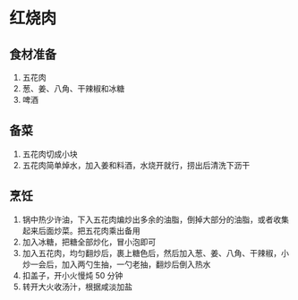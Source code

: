 # 红烧肉

## 食材准备
1. 五花肉
2. 葱、姜、八角、干辣椒和冰糖
3. 啤酒

## 备菜
1. 五花肉切成小块
2. 五花肉简单焯水，加入姜和料酒，水烧开就行，捞出后清洗下沥干

## 烹饪
1. 锅中热少许油，下入五花肉煸炒出多余的油脂，倒掉大部分的油脂，或者收集起来后面炒菜。把五花肉乘出备用
2. 加入冰糖，把糖全部炒化，冒小泡即可
3. 加入五花肉，均匀翻炒后，裹上糖色后，然后加入葱、姜、八角、干辣椒，小炒一会后，加入两勺生抽，一勺老抽，翻炒后倒入热水
4. 扣盖子，开小火慢炖 50 分钟
5. 转开大火收汤汁，根据咸淡加盐
